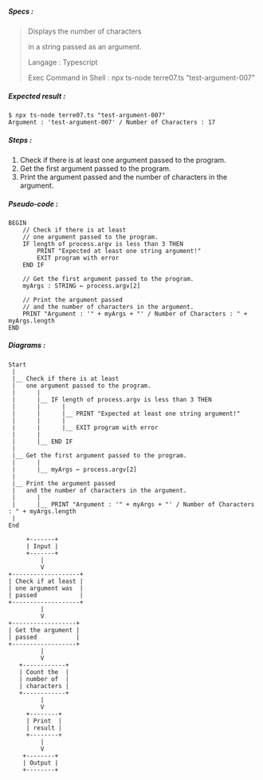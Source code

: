 ##### Specs :

> Displays the number of characters
>
> in a string passed as an argument.
>
> Langage : Typescript
>
> Exec Command in Shell :
> npx ts-node terre07.ts "test-argument-007"

##### Expected result :

```
$ npx ts-node terre07.ts "test-argument-007"
Argument : 'test-argument-007' / Number of Characters : 17
```

##### Steps :

1. Check if there is at least
   one argument passed to the program.
2. Get the first argument passed to the program.
3. Print the argument passed
   and the number of characters in the argument.

##### Pseudo-code :

```
BEGIN
    // Check if there is at least
    // one argument passed to the program.
    IF length of process.argv is less than 3 THEN
        PRINT "Expected at least one string argument!"
        EXIT program with error
    END IF
    
    // Get the first argument passed to the program.
    myArgs : STRING ← process.argv[2]
    
    // Print the argument passed
    // and the number of characters in the argument.
    PRINT "Argument : '" + myArgs + "' / Number of Characters : " + myArgs.length
END
```

##### Diagrams :

```
Start
 |
 |__ Check if there is at least
 |   one argument passed to the program.
 |      |
 |      |__ IF length of process.argv is less than 3 THEN
 |      |      |
 |      |      |__ PRINT "Expected at least one string argument!"
 |      |      |
 |      |      |__ EXIT program with error
 |      |
 |      |__ END IF
 |
 |__ Get the first argument passed to the program.
 |      |
 |      |__ myArgs ← process.argv[2]
 |
 |__ Print the argument passed
 |   and the number of characters in the argument.
 |      |
 |      |__ PRINT "Argument : '" + myArgs + "' / Number of Characters : " + myArgs.length
 |
End
```

```
     +-------+
     | Input |
     +-------+
         |
         V
+-------------------+
| Check if at least |
| one argument was  |
| passed            |
+-------------------+ 
         |
         V
+------------------+
| Get the argument |
| passed           |
+------------------+ 
         |
         V
   +------------+
   | Count the  |
   | number of  |
   | characters |
   +------------+
         |
         V
     +--------+
     | Print  |
     | result |
     +--------+
         |
         V
    +--------+
    | Output |
    +--------+
```
